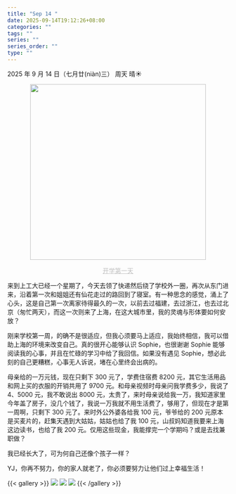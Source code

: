 ```yaml
---
title: "Sep 14 "
date: 2025-09-14T19:12:26+08:00
categories: ""
tags: ""
series: ""
series_order: ""
type: ""
---
```



2025 年 9 月 14 日（七月廿(niàn)三）    周天    晴☀ 

<p align="center">
<img src="https://images.yuoek.icu/file/mylife/dairy/1757851078525_mmexport1757073982837.jpg" width=400/>
<center style="font-size:14px;color:#C0C0C0;text-decoration:underline">开学第一天</center> 
</p

来到上工大已经一个星期了，今天去领了快递然后绕了学校外一圈，再次从东门进来，沿着第一次和姐姐还有仙花走过的路回到了寝室。有一种思念的感觉，涌上了心头，这是自己第一次离家待得最久的一次，以前去过福建，去过浙江，也去过北京（匆忙两天），而这一次则来了上海，在这大城市里，我的灵魂与形体要如何安放？    

刚来学校第一周，的确不是很适应，但我心须要马上适应，我始终相信，我可以借助上海的环境来改变自己。真的很开心能够认识 Sophie，也很谢谢 Sophie 能够阅读我的心事，并且在忙碌的学习中给了我回信。如果没有遇见 Sophie，想必此刻的自己更糟糕，心事无人诉说，堵在心里终会出病的。    

母亲给的一万元钱，现在只剩下 300 元了，学费住宿费 8200 元，其它生活用品和网上买的衣服的开销共用了 9700 元。和母亲视频时母亲问我学费多少，我说了 4、5000 元，我不敢说出 8000 元，太贵了，来时母亲说给我一万，我知道家里今年盖了房子，没几个钱了，我说一万我就不用生活费了，够用了，但现在才是第一周啊，只剩下 300 元了。来时外公外婆各给我 100 元，爷爷给的 200 元原本是买麦片的，赶集天遇到大姑姑，姑姑也给了我 100 元，山叔妈知道我要来上海这边读书，也给了我 200 元。仅用这些现金，我能撑完一个学期吗？或是去找兼职做？ 

我已经长大了，可为何自己还像个孩子一样？    

YJ，你再不努力，你的家人就老了，你必须要努力让他们过上幸福生活！    


{{< gallery >}}
  <img src="https://images.yuoek.icu/file/mylife/dairy/1757851103117_mmexport1757510871307.jpg" class="grid-w33" />
  <img src="https://images.yuoek.icu/file/mylife/dairy/1757851094231_mmexport1757513468256.jpg" class="grid-w33" />
  <img src="https://images.yuoek.icu/file/mylife/dairy/1757851097754_DSC02438.JPG" class="grid-w33" />
{{< /gallery >}}
